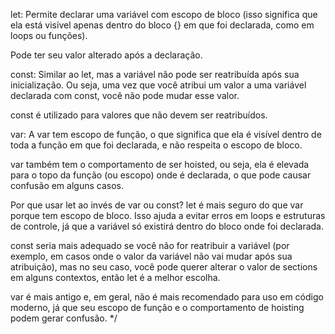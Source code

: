let:
Permite declarar uma variável com escopo de bloco (isso significa que ela está visível apenas dentro do bloco {} em que foi declarada, como em loops ou funções).

Pode ter seu valor alterado após a declaração.

const:
Similar ao let, mas a variável não pode ser reatribuída após sua inicialização. Ou seja, uma vez que você atribui um valor a uma variável declarada com const, você não pode mudar esse valor.

const é utilizado para valores que não devem ser reatribuídos.

var:
A var tem escopo de função, o que significa que ela é visível dentro de toda a função em que foi declarada, e não respeita o escopo de bloco.

var também tem o comportamento de ser hoisted, ou seja, ela é elevada para o topo da função (ou escopo) onde é declarada, o que pode causar confusão em alguns casos.

Por que usar let ao invés de var ou const?
let é mais seguro do que var porque tem escopo de bloco. Isso ajuda a evitar erros em loops e estruturas de controle, já que a variável só existirá dentro do bloco onde foi declarada.

const seria mais adequado se você não for reatribuir a variável (por exemplo, em casos onde o valor da variável não vai mudar após sua atribuição), mas no seu caso, você pode querer alterar o valor de sections em alguns contextos, então let é a melhor escolha.

var é mais antigo e, em geral, não é mais recomendado para uso em código moderno, já que seu escopo de função e o comportamento de hoisting podem gerar confusão.
*/
